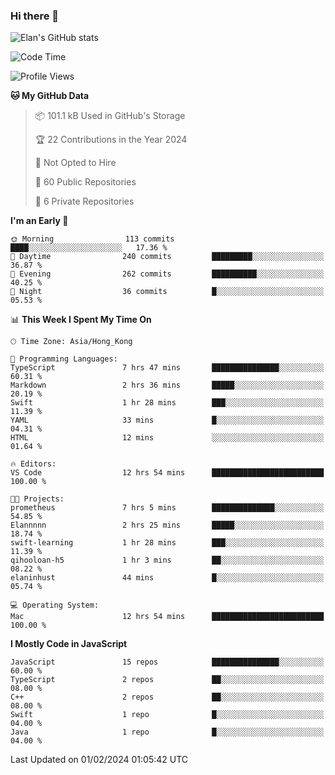 ### Hi there 👋

![Elan's GitHub stats](https://github-readme-stats.vercel.app/api?username=elaninhust&rank_icon=github)

<!--START_SECTION:waka-->
![Code Time](http://img.shields.io/badge/Code%20Time-7%20hrs%2054%20mins-blue)

![Profile Views](http://img.shields.io/badge/Profile%20Views-62-blue)

**🐱 My GitHub Data** 

> 📦 101.1 kB Used in GitHub's Storage 
 > 
> 🏆 22 Contributions in the Year 2024
 > 
> 🚫 Not Opted to Hire
 > 
> 📜 60 Public Repositories 
 > 
> 🔑 6 Private Repositories 
 > 
**I'm an Early 🐤** 

```text
🌞 Morning                113 commits         ████░░░░░░░░░░░░░░░░░░░░░   17.36 % 
🌆 Daytime                240 commits         █████████░░░░░░░░░░░░░░░░   36.87 % 
🌃 Evening                262 commits         ██████████░░░░░░░░░░░░░░░   40.25 % 
🌙 Night                  36 commits          █░░░░░░░░░░░░░░░░░░░░░░░░   05.53 % 
```


📊 **This Week I Spent My Time On** 

```text
🕑︎ Time Zone: Asia/Hong_Kong

💬 Programming Languages: 
TypeScript               7 hrs 47 mins       ███████████████░░░░░░░░░░   60.31 % 
Markdown                 2 hrs 36 mins       █████░░░░░░░░░░░░░░░░░░░░   20.19 % 
Swift                    1 hr 28 mins        ███░░░░░░░░░░░░░░░░░░░░░░   11.39 % 
YAML                     33 mins             █░░░░░░░░░░░░░░░░░░░░░░░░   04.31 % 
HTML                     12 mins             ░░░░░░░░░░░░░░░░░░░░░░░░░   01.64 % 

🔥 Editors: 
VS Code                  12 hrs 54 mins      █████████████████████████   100.00 % 

🐱‍💻 Projects: 
prometheus               7 hrs 5 mins        ██████████████░░░░░░░░░░░   54.85 % 
Elannnnn                 2 hrs 25 mins       █████░░░░░░░░░░░░░░░░░░░░   18.74 % 
swift-learning           1 hr 28 mins        ███░░░░░░░░░░░░░░░░░░░░░░   11.39 % 
qihooloan-h5             1 hr 3 mins         ██░░░░░░░░░░░░░░░░░░░░░░░   08.22 % 
elaninhust               44 mins             █░░░░░░░░░░░░░░░░░░░░░░░░   05.74 % 

💻 Operating System: 
Mac                      12 hrs 54 mins      █████████████████████████   100.00 % 
```

**I Mostly Code in JavaScript** 

```text
JavaScript               15 repos            ███████████████░░░░░░░░░░   60.00 % 
TypeScript               2 repos             ██░░░░░░░░░░░░░░░░░░░░░░░   08.00 % 
C++                      2 repos             ██░░░░░░░░░░░░░░░░░░░░░░░   08.00 % 
Swift                    1 repo              █░░░░░░░░░░░░░░░░░░░░░░░░   04.00 % 
Java                     1 repo              █░░░░░░░░░░░░░░░░░░░░░░░░   04.00 % 
```




 Last Updated on 01/02/2024 01:05:42 UTC
<!--END_SECTION:waka-->

